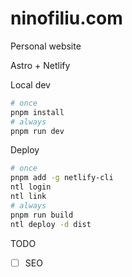 # ninofiliu.com

Personal website

Astro + Netlify

Local dev

```sh
# once
pnpm install
# always
pnpm run dev
```

Deploy

```sh
# once
pnpm add -g netlify-cli
ntl login
ntl link
# always
pnpm run build
ntl deploy -d dist
```

TODO

- [ ] SEO
